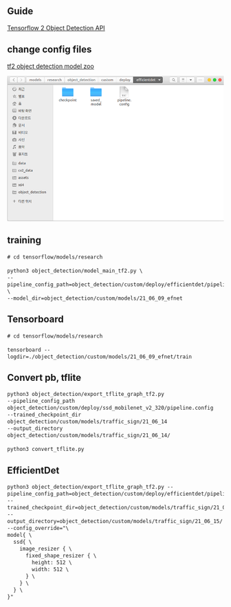 ## Guide
[Tensorflow 2 Object Detection API](https://github.com/tensorflow/models/blob/master/research/object_detection/g3doc/tf2.md)

## change config files
[tf2 object detection model zoo](https://github.com/tensorflow/models/blob/master/research/object_detection/g3doc/tf2_detection_zoo.md)

<p align="center"><img src="../0.doc_imgs/../../0.doc_imgs/tf2_odt_cfg.png"></p>


## training

    # cd tensorflow/models/research

    python3 object_detection/model_main_tf2.py \
    --pipeline_config_path=object_detection/custom/deploy/efficientdet/pipeline.config \
    --model_dir=object_detection/custom/models/21_06_09_efnet

## Tensorboard
    # cd tensorflow/models/research

    tensorboard --logdir=./object_detection/custom/models/21_06_09_efnet/train

## Convert pb, tflite

    python3 object_detection/export_tflite_graph_tf2.py
    --pipeline_config_path object_detection/custom/deploy/ssd_mobilenet_v2_320/pipeline.config 
    --trained_checkpoint_dir object_detection/custom/models/traffic_sign/21_06_14
    --output_directory object_detection/custom/models/traffic_sign/21_06_14/

    python3 convert_tflite.py

## EfficientDet

    python3 object_detection/export_tflite_graph_tf2.py --pipeline_config_path=object_detection/custom/deploy/efficientdet/pipeline.config --trained_checkpoint_dir=object_detection/custom/models/traffic_sign/21_06_15 --output_directory=object_detection/custom/models/traffic_sign/21_06_15/ --config_override="\
    model{ \
      ssd{ \
        image_resizer { \
          fixed_shape_resizer { \
            height: 512 \
            width: 512 \
          } \
        } \
      } \
    }"

